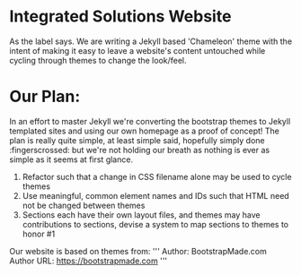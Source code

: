 # Integrated Solutions Website

As the label says. We are writing a Jekyll based 'Chameleon' theme with the intent of making it easy to leave a website's content untouched while cycling through themes to change the look/feel.

# Our Plan:

In an effort to master Jekyll we're converting the bootstrap themes to Jekyll templated sites and using our own homepage as a proof of concept! The plan is really quite simple, at least simple said, hopefully simply done :fingerscrossed: but we're not holding our breath as nothing is ever as simple as it seems at first glance.

1. Refactor such that a change in CSS filename alone may be used to cycle themes
2. Use meaningful, common element names and IDs such that HTML need not be changed between themes
3. Sections each have their own layout files, and themes may have contributions to sections, devise a system to map sections to themes to honor #1

Our website is based on themes from:
'''
Author: BootstrapMade.com
Author URL: https://bootstrapmade.com
'''
